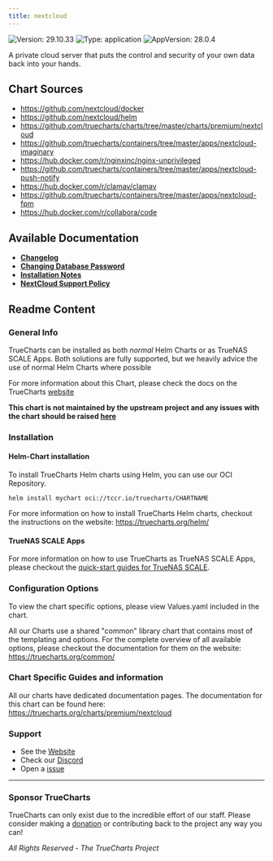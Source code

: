 ```yaml
---
title: nextcloud
---
```


![Version: 29.10.33](https://img.shields.io/badge/Version-29.10.33-informational?style=flat-square) ![Type: application](https://img.shields.io/badge/Type-application-informational?style=flat-square) ![AppVersion: 28.0.4](https://img.shields.io/badge/AppVersion-28.0.4-informational?style=flat-square)

A private cloud server that puts the control and security of your own data back into your hands.

## Chart Sources

- https://github.com/nextcloud/docker
- https://github.com/nextcloud/helm
- https://github.com/truecharts/charts/tree/master/charts/premium/nextcloud
- https://github.com/truecharts/containers/tree/master/apps/nextcloud-imaginary
- https://hub.docker.com/r/nginxinc/nginx-unprivileged
- https://github.com/truecharts/containers/tree/master/apps/nextcloud-push-notify
- https://hub.docker.com/r/clamav/clamav
- https://github.com/truecharts/containers/tree/master/apps/nextcloud-fpm
- https://hub.docker.com/r/collabora/code

## Available Documentation

- [**Changelog**](./changelog)
- [**Changing Database Password**](./changingpassword)
- [**Installation Notes**](./installation-notes)
- [**NextCloud Support Policy**](./support)

## Readme Content


### General Info

TrueCharts can be installed as both _normal_ Helm Charts or as TrueNAS SCALE Apps.
Both solutions are fully supported, but we heavily advice the use of normal Helm Charts where possible

For more information about this Chart, please check the docs on the TrueCharts [website](https://truecharts.org/charts/premium/nextcloud)

**This chart is not maintained by the upstream project and any issues with the chart should be raised [here](https://github.com/truecharts/charts/issues/new/choose)**

### Installation

#### Helm-Chart installation

To install TrueCharts Helm charts using Helm, you can use our OCI Repository.

`helm install mychart oci://tccr.io/truecharts/CHARTNAME`

For more information on how to install TrueCharts Helm charts, checkout the instructions on the website: https://truecharts.org/helm/


#### TrueNAS SCALE Apps

For more information on how to use TrueCharts as TrueNAS SCALE Apps, please checkout the [quick-start guides for TrueNAS SCALE](https://truecharts.org/scale/guides/scale-intro).

### Configuration Options

To view the chart specific options, please view Values.yaml included in the chart.

All our Charts use a shared "common" library chart that contains most of the templating and options.
For the complete overview of all available options, please checkout the documentation for them on the website: https://truecharts.org/common/

### Chart Specific Guides and information

All our charts have dedicated documentation pages.
The documentation for this chart can be found here:
https://truecharts.org/charts/premium/nextcloud

### Support


- See the [Website](https://truecharts.org)
- Check our [Discord](https://discord.gg/tVsPTHWTtr)
- Open a [issue](https://github.com/truecharts/charts/issues/new/choose)

---

### Sponsor TrueCharts

TrueCharts can only exist due to the incredible effort of our staff.
Please consider making a [donation](https://truecharts.org/general/sponsor) or contributing back to the project any way you can!

_All Rights Reserved - The TrueCharts Project_

